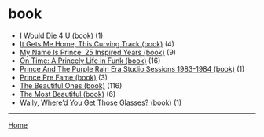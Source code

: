 # book

  * [I Would Die 4 U (book)](./book/i-would-die-4-u/) (1)
  * [It Gets Me Home, This Curving Track (book)](./book/it-gets-me-home-this-curving-track/) (4)
  * [My Name Is Prince: 25 Inspired Years (book)](./book/my-name-is-prince-25-inspired-years/) (9)
  * [On Time: A Princely Life in Funk (book)](./book/on-time-a-princely-life-in-funk/) (16)
  * [Prince And The Purple Rain Era Studio Sessions 1983-1984 (book)](./book/prince-and-the-purple-rain-era-studio-sessions-1983-1984/) (1)
  * [Prince Pre Fame (book)](./book/prince-pre-fame/) (3)
  * [The Beautiful Ones (book)](./book/the-beautiful-ones/) (116)
  * [The Most Beautiful (book)](./book/the-most-beautiful/) (6)
  * [Wally, Where’d You Get Those Glasses? (book)](./book/wally-where-d-you-get-those-glasses/) (1)

----

[Home](../)
